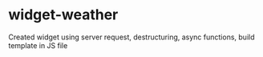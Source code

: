 # widget-weather
Created widget using server request, destructuring, async functions, build template in JS file

